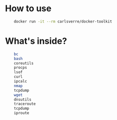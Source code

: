 # How to use

```bash
    docker run -it --rm carlsverre/docker-toolkit
```

# What's inside?

```bash
    bc
    bash
    coreutils
    procps
    lsof
    curl
    ipcalc
    nmap
    tcpdump
    wget
    dnsutils
    traceroute
    tcpdump
    iproute
```
